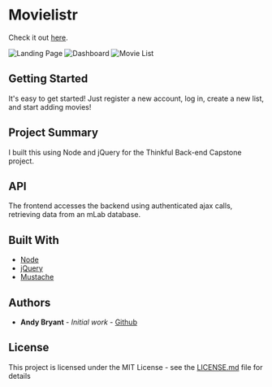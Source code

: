 # Movielistr

Check it out [here](http://www.movielistr.com).

![Landing Page](https://github.com/andymbryant/recomovie/blob/master/RecoMovie_Landing.jpg)
![Dashboard](https://github.com/andymbryant/recomovie/blob/master/RecoMovie_Dashboard.jpg)
![Movie List](https://github.com/andymbryant/recomovie/blob/master/RecoMovie_Movie-list.jpg)

## Getting Started

It's easy to get started! Just register a new account, log in, create a new list, and start adding movies!

## Project Summary

I built this using Node and jQuery for the Thinkful Back-end Capstone project.

## API
The frontend accesses the backend using authenticated ajax calls, retrieving data from an mLab database.

## Built With

* [Node](https://github.com/nodejs/node)
* [jQuery](https://github.com/jquery/jquery)
* [Mustache](https://mustache.github.io/)

## Authors

* **Andy Bryant** - *Initial work* - [Github](https://github.com/andymbryant)

## License

This project is licensed under the MIT License - see the [LICENSE.md](LICENSE.md) file for details
